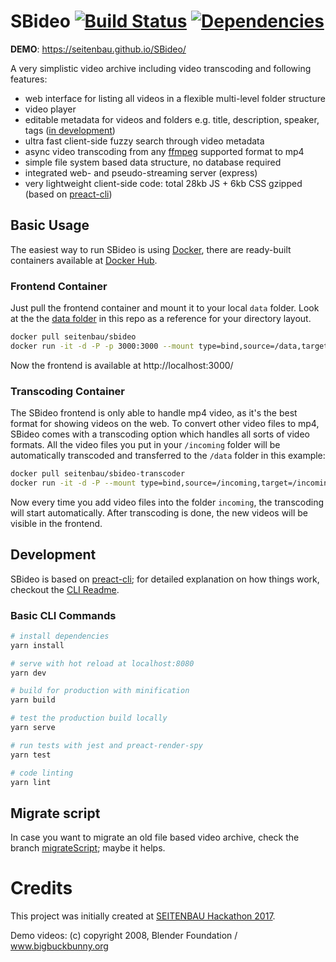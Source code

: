 # SBideo [![Build Status](https://travis-ci.org/Seitenbau/SBideo.svg?branch=master)](https://travis-ci.org/Seitenbau/SBideo) [![Dependencies](https://david-dm.org/Seitenbau/SBideo.svg)](https://david-dm.org/Seitenbau/SBideo)

**DEMO**: https://seitenbau.github.io/SBideo/

A very simplistic video archive including video transcoding and following features:

- web interface for listing all videos in a flexible multi-level folder structure
- video player
- editable metadata for videos and folders e.g. title, description, speaker, tags ([in development](https://github.com/Seitenbau/SBideo/pull/19))
- ultra fast client-side fuzzy search through video metadata
- async video transcoding from any [ffmpeg](https://www.ffmpeg.org/) supported format to mp4
- simple file system based data structure, no database required
- integrated web- and pseudo-streaming server (express)
- very lightweight client-side code: total 28kb JS + 6kb CSS gzipped (based on [preact-cli](https://github.com/developit/preact-cli))

## Basic Usage

The easiest way to run SBideo is using [Docker](https://www.docker.com/), there are ready-built containers available at [Docker Hub](https://hub.docker.com/u/seitenbau/).

### Frontend Container
Just pull the frontend container and mount it to your local `data` folder. Look at the the [data folder](https://github.com/Seitenbau/SBideo/tree/master/data)  in this repo as a reference for your directory layout.

```sh
docker pull seitenbau/sbideo
docker run -it -d -P -p 3000:3000 --mount type=bind,source=/data,target=/data sbideo:latest
```
Now the frontend is available at http://localhost:3000/

### Transcoding Container
The SBideo frontend is only able to handle mp4 video, as it's the best format for showing videos on the web. To convert other video files to mp4, SBideo comes with a transcoding option which handles all sorts of video formats.
All the video files you put in your `/incoming` folder will be automatically transcoded and transferred to the `/data` folder in this example:
```sh
docker pull seitenbau/sbideo-transcoder
docker run -it -d -P --mount type=bind,source=/incoming,target=/incoming --mount type=bind,source=/data,target=/data sbideo-transcoder:latest
```

Now every time you add video files into the folder `incoming`, the transcoding will start automatically. After transcoding is done, the new videos will be visible in the frontend.


## Development
SBideo is based on [preact-cli](https://github.com/developit/preact-cli); for detailed explanation on how things work, checkout the [CLI Readme](https://github.com/developit/preact-cli/blob/master/README.md).

### Basic CLI Commands

```bash
# install dependencies
yarn install

# serve with hot reload at localhost:8080
yarn dev

# build for production with minification
yarn build

# test the production build locally
yarn serve

# run tests with jest and preact-render-spy
yarn test

# code linting
yarn lint
```


## Migrate script
In case you want to migrate an old file based video archive, check the branch [migrateScript](https://github.com/Seitenbau/SBideo/tree/migrateScript); maybe it helps.

# Credits
This project was initially created at [SEITENBAU Hackathon 2017](https://hackathon.seitenbau.com/).

Demo videos: (c) copyright 2008, Blender Foundation / www.bigbuckbunny.org
